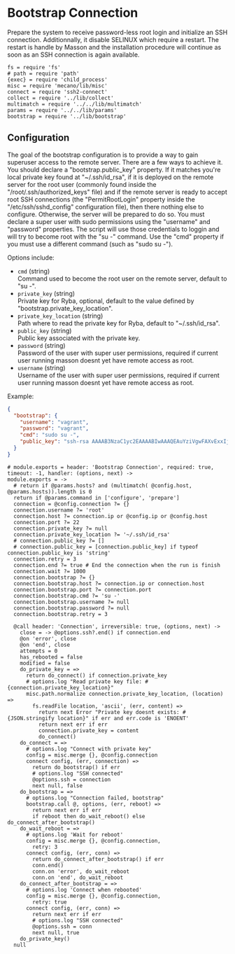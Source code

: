 
# Bootstrap Connection

Prepare the system to receive password-less root login and 
initialize an SSH connection. Additionnally, it disable SELINUX which require a 
restart. The restart is handle by Masson and the installation procedure will
continue as soon as an SSH connection is again available.

    fs = require 'fs'
    # path = require 'path'
    {exec} = require 'child_process'
    misc = require 'mecano/lib/misc'
    connect = require 'ssh2-connect'
    collect = require '../lib/collect'
    multimatch = require '../../lib/multimatch'
    params = require '../../lib/params'
    bootstrap = require '../lib/bootstrap'

## Configuration

The goal of the bootstrap configuration is to provide a way to gain superuser
access to the remote server. There are a few ways to achieve it. You should 
declare a "bootstrap.public_key" property. If it matches you're local private key
found at "~/.ssh/id_rsa", if it is deployed on the remote server for 
the root user (commonly found inside the "/root/.ssh/authorized_keys" file) and 
if the remote server is ready to accept root SSH connections (the 
"PermitRootLogin" property inside the "/etc/ssh/sshd_config" configuration 
file), then there nothing else to configure. Otherwise, the server will be
prepared to do so. You must declare a super user with sudo permissions using 
the "username" and "password" properties. The script will use those credentials
to loggin and will try to become root with the "su -" command. Use the "cmd" 
property if you must use a different command (such as "sudo su -").

Options include:

*   `cmd` (string)   
    Command used to become the root user on the remote server, default to "su -".   
*   `private_key` (string)   
    Private key for Ryba, optional, default to the value defined by
    "bootstrap.private_key_location".   
*   `private_key_location` (string)   
    Path where to read the private key for Ryba, default to "~/.ssh/id_rsa".   
*   `public_key` (string)   
    Public key associated with the private key.   
*   `password` (string)   
    Password of the user with super user permissions, required if current user 
    running masson doesnt yet have remote access as root.   
*   `username` (string)   
    Username of the user with super user permissions, required if current user 
    running masson doesnt yet have remote access as root.   

Example:

```json
{
  "bootstrap": {
    "username": "vagrant",
    "password": "vagrant",
    "cmd": "sudo su -",
    "public_key": "ssh-rsa AAAAB3NzaC1yc2EAAAABIwAAAQEAuYziVgwFAXvExxIj5HgAywFeSfu9zxoLc5bCdeJhS/gh4EtpMN0McHd21M4btuopMAL/sctT4+SiBqwOIERw0rGWrat4WE2qBReEc+6hvdoiUx+7WglDCYePbV91N+x421UYzHhNPUg62jXIfg+o5zG/tdEDbpBAq2EX3vRsncenlhB+p/LsSkY+2+tBJLW172BN1ncKjImFglMwW+7OxGP2U9LoMMFyUs1zS65p8WgHHi/+6ZNsP0wIhKPPl8BiFJ6dLiNjlRuXLX9fGcQDJGrlYbad5Thb5wpQe1EZCF9qBloUkdj7aTIu+dainTP/I87Eo2Y47KsSydvopjqceQ== david@adaltas.com"
  }
}
```

    # module.exports = header: 'Bootstrap Connection', required: true, timeout: -1, handler: (options, next) ->
    module.exports = ->
      # return if @params.hosts? and (multimatch( @config.host, @params.hosts)).length is 0
      return if @params.command in ['configure', 'prepare']
      connection = @config.connection ?= {}
      connection.username ?= 'root'
      connection.host ?= connection.ip or @config.ip or @config.host
      connection.port ?= 22
      connection.private_key ?= null
      connection.private_key_location ?= '~/.ssh/id_rsa'
      # connection.public_key ?= []
      # connection.public_key = [connection.public_key] if typeof connection.public_key is 'string'
      connection.retry = 3
      connection.end ?= true # End the connection when the run is finish
      connection.wait ?= 1000
      connection.bootstrap ?= {}
      connection.bootstrap.host ?= connection.ip or connection.host
      connection.bootstrap.port ?= connection.port
      connection.bootstrap.cmd ?= 'su -'
      connection.bootstrap.username ?= null
      connection.bootstrap.password ?= null
      connection.bootstrap.retry = 3

      @call header: 'Connection', irreversible: true, (options, next) ->
        close = -> @options.ssh?.end() if connection.end
        @on 'error', close
        @on 'end', close
        attempts = 0
        has_rebooted = false
        modified = false
        do_private_key = =>
          return do_connect() if connection.private_key
          # options.log "Read private key file: #{connection.private_key_location}"
          misc.path.normalize connection.private_key_location, (location) =>
            fs.readFile location, 'ascii', (err, content) =>
              return next Error "Private key doesnt exists: #{JSON.stringify location}" if err and err.code is 'ENOENT'
              return next err if err
              connection.private_key = content
              do_connect()
        do_connect = =>
          # options.log "Connect with private key"
          config = misc.merge {}, @config.connection
          connect config, (err, connection) =>
            return do_bootstrap() if err
            # options.log "SSH connected"
            @options.ssh = connection
            next null, false
        do_bootstrap = =>
          # options.log "Connection failed, bootstrap"
          bootstrap.call @, options, (err, reboot) =>
            return next err if err
            if reboot then do_wait_reboot() else do_connect_after_bootstrap()
        do_wait_reboot = =>
          # options.log 'Wait for reboot'
          config = misc.merge {}, @config.connection,
            retry: 3
          connect config, (err, conn) =>
            return do_connect_after_bootstrap() if err
            conn.end()
            conn.on 'error', do_wait_reboot
            conn.on 'end', do_wait_reboot
        do_connect_after_bootstrap = =>
          # options.log 'Connect when rebooted'
          config = misc.merge {}, @config.connection,
            retry: true
          connect config, (err, conn) =>
            return next err if err
            # options.log "SSH connected"
            @options.ssh = conn
            next null, true
        do_private_key()
      null
